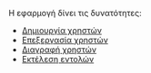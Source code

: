 Η εφαρμογή  δίνει τις δυνατότητες:

  - [Δημιουργία
    χρηστών](sch-scripts/Χρήστες/Δημιουργία_χρηστών)
  - [Επεξεργασία
    χρηστών](sch-scripts/Χρήστες/Επεξεργασία_χρηστών)
  - [Διαγραφή
    χρηστών](sch-scripts/Χρήστες/Διαγραφή_χρηστών)
  - [Εκτέλεση
    εντολών](sch-scripts/Χρήστες/Εκτέλεση_εντολών)